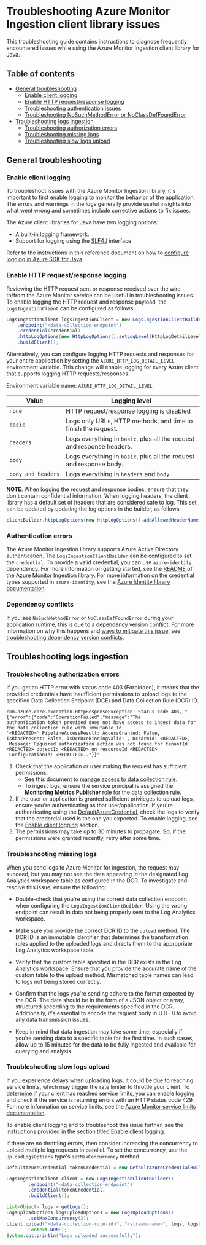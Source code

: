 # Troubleshooting Azure Monitor Ingestion client library issues

This troubleshooting guide contains instructions to diagnose frequently encountered issues while using the Azure Monitor Ingestion client library for Java.

## Table of contents

* [General troubleshooting](#general-troubleshooting)
    * [Enable client logging](#enable-client-logging)
    * [Enable HTTP request/response logging](#enable-http-requestresponse-logging)
    * [Troubleshooting authentication issues](#authentication-errors)
    * [Troubleshooting NoSuchMethodError or NoClassDefFoundError](#dependency-conflicts)
* [Troubleshooting logs ingestion](#troubleshooting-logs-ingestion)
    * [Troubleshooting authorization errors](#troubleshooting-authorization-errors)
    * [Troubleshooting missing logs](#troubleshooting-missing-logs)
    * [Troubleshooting slow logs upload](#troubleshooting-slow-logs-upload)

## General troubleshooting

### Enable client logging

To troubleshoot issues with the Azure Monitor Ingestion library, it's important to first enable logging to monitor the behavior of the application. The errors and warnings in the logs generally provide useful insights into what went wrong and sometimes include corrective actions to fix issues.

The Azure client libraries for Java have two logging options:

* A built-in logging framework.
* Support for logging using the [SLF4J](https://www.slf4j.org/) interface.

Refer to the instructions in this reference document on how
to [configure logging in Azure SDK for Java](https://learn.microsoft.com/azure/developer/java/sdk/logging-overview).

### Enable HTTP request/response logging

Reviewing the HTTP request sent or response received over the wire to/from the Azure Monitor service can be useful in troubleshooting issues. To enable logging the HTTP request and response payload, the `LogsIngestionClient` can be configured as follows:

```java readme-sample-enablehttplogging
LogsIngestionClient logsIngestionClient = new LogsIngestionClientBuilder()
    .endpoint("<data-collection-endpoint")
    .credential(credential)
    .httpLogOptions(new HttpLogOptions().setLogLevel(HttpLogDetailLevel.BODY_AND_HEADERS))
    .buildClient();
```

Alternatively, you can configure logging HTTP requests and responses for your entire application by setting the `AZURE_HTTP_LOG_DETAIL_LEVEL` environment variable. This change will enable logging for every Azure client that supports logging HTTP requests/responses.

Environment variable name: `AZURE_HTTP_LOG_DETAIL_LEVEL`

| Value            | Logging level                                                        |
|------------------|----------------------------------------------------------------------|
| `none`             | HTTP request/response logging is disabled                            |
| `basic`            | Logs only URLs, HTTP methods, and time to finish the request.        |
| `headers`          | Logs everything in `basic`, plus all the request and response headers. |
| `body`             | Logs everything in `basic`, plus all the request and response body.    |
| `body_and_headers` | Logs everything in `headers` and `body`.                                 |

**NOTE**: When logging the request and response bodies, ensure that they don't contain confidential information. When logging headers, the client library has a default set of headers that are considered safe to log. This set can be updated by updating the log options in the builder, as follows:

```java
clientBuilder.httpLogOptions(new HttpLogOptions().addAllowedHeaderName("safe-to-log-header-name"))
```

### Authentication errors

The Azure Monitor Ingestion library supports Azure Active Directory authentication. The `LogsIngestionClientBuilder` can be configured to set the `credential`. To provide a valid credential, you can use `azure-identity` dependency. For more information on getting started, see the [README](https://github.com/Azure/azure-sdk-for-java/tree/main/sdk/monitor/azure-monitor-ingestion#create-the-client) of the Azure Monitor Ingestion library. For more information on the credential types supported in `azure-identity`, see the [Azure Identity library documentation](https://learn.microsoft.com/azure/developer/java/sdk/identity).

### Dependency conflicts

If you see `NoSuchMethodError` or `NoClassDefFoundError` during your application runtime, this is due to a dependency version conflict. For more information on why this happens and [ways to mitigate this issue](https://learn.microsoft.com/azure/developer/java/sdk/troubleshooting-dependency-version-conflict#mitigate-version-mismatch-issues), see [troubleshooting dependency version conflicts](https://learn.microsoft.com/azure/developer/java/sdk/troubleshooting-dependency-version-conflict).

## Troubleshooting logs ingestion

### Troubleshooting authorization errors

If you get an HTTP error with status code 403 (Forbidden), it means that the provided credentials have insufficient permissions to upload logs to the specified Data Collection Endpoint (DCE) and Data Collection Rule (DCR) ID.

```text
com.azure.core.exception.HttpResponseException: Status code 403, "{"error":{"code":"OperationFailed","message":"The 
authentication token provided does not have access to ingest data for the data collection rule with immutable Id 
'<REDACTED>' PipelineAccessResult: AccessGranted: False, IsRbacPresent: False, IsDcrDceBindingValid: , DcrArmId: <REDACTED>,
 Message: Required authorization action was not found for tenantId <REDACTED> objectId <REDACTED> on resourceId <REDACTED>
 ConfigurationId: <REDACTED>.."}}"
```

1. Check that the application or user making the request has sufficient permissions:
   * See this document to [manage access to data collection rule](https://learn.microsoft.com/azure/azure-monitor/logs/tutorial-logs-ingestion-portal#assign-permissions-to-the-dcr).
   * To ingest logs, ensure the service principal is assigned the **Monitoring Metrics Publisher** role for the data collection rule.
1. If the user or application is granted sufficient privileges to upload logs, ensure you're authenticating as that user/application. If you're authenticating using the [DefaultAzureCredential](https://github.com/Azure/azure-sdk-for-java/blob/main/sdk/identity/azure-identity/README.md#authenticating-with-defaultazurecredential), check the logs to verify that the credential used is the one you expected. To enable logging, see the [Enable client logging](#enable-client-logging) section.
1. The permissions may take up to 30 minutes to propagate. So, if the permissions were granted recently, retry after some time.

### Troubleshooting missing logs

When you send logs to Azure Monitor for ingestion, the request may succeed, but you may not see the data appearing in the designated Log Analytics workspace table as configured in the DCR. To investigate and resolve this issue, ensure the following:

* Double-check that you're using the correct data collection endpoint when configuring the `LogsIngestionClientBuilder`. Using the wrong endpoint can result in data not being properly sent to the Log Analytics workspace.

* Make sure you provide the correct DCR ID to the `upload` method. The DCR ID is an immutable identifier that determines the transformation rules applied to the uploaded logs and directs them to the appropriate Log Analytics workspace table.

* Verify that the custom table specified in the DCR exists in the Log Analytics workspace. Ensure that you provide the accurate name of the custom table to the upload method. Mismatched table names can lead to logs not being stored correctly.

* Confirm that the logs you're sending adhere to the format expected by the DCR. The data should be in the form of a JSON object or array, structured according to the requirements specified in the DCR. Additionally, it's essential to encode the request body in UTF-8 to avoid any data transmission issues.

* Keep in mind that data ingestion may take some time, especially if you're sending data to a specific table for the first time. In such cases, allow up to 15 minutes for the data to be fully ingested and available for querying and analysis.

### Troubleshooting slow logs upload

If you experience delays when uploading logs, it could be due to reaching service limits, which may trigger the rate limiter to throttle your client. To determine if your client has reached service limits, you can enable logging and check if the service is returning errors with an HTTP status code 429. For more information on service limits, see the [Azure Monitor service limits documentation](https://learn.microsoft.com/azure/azure-monitor/service-limits#logs-ingestion-api).

To enable client logging and to troubleshoot this issue further, see the instructions provided in the section titled [Enable client logging](#enable-client-logging).

If there are no throttling errors, then consider increasing the concurrency to upload multiple log requests in parallel.
To set the concurrency, use the `UploadLogsOptions` type's `setMaxConcurrency` method.

```java readme-sample-uploadLogsWithMaxConcurrency
DefaultAzureCredential tokenCredential = new DefaultAzureCredentialBuilder().build();

LogsIngestionClient client = new LogsIngestionClientBuilder()
        .endpoint("<data-collection-endpoint")
        .credential(tokenCredential)
        .buildClient();

List<Object> logs = getLogs();
LogsUploadOptions logsUploadOptions = new LogsUploadOptions()
        .setMaxConcurrency(3);
client.upload("<data-collection-rule-id>", "<stream-name>", logs, logsUploadOptions,
        Context.NONE);
System.out.println("Logs uploaded successfully");
```
